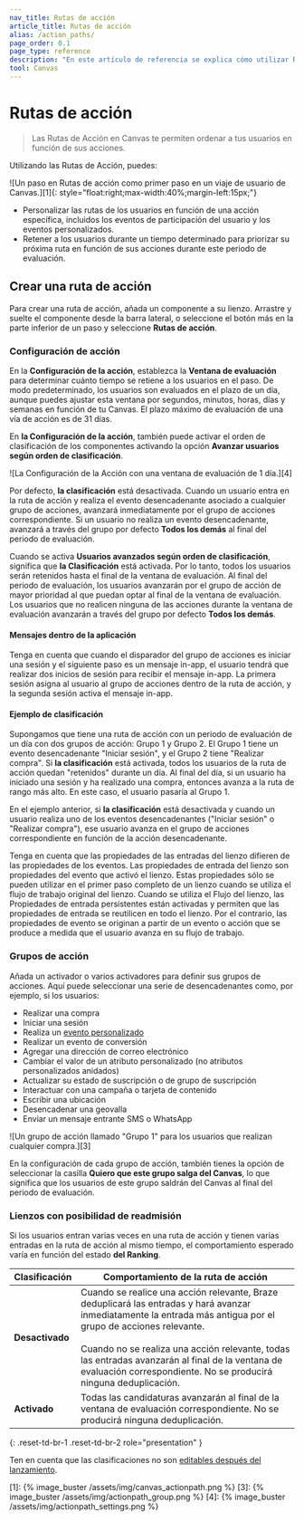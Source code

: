 ```yaml
---
nav_title: Rutas de acción 
article_title: Rutas de acción 
alias: /action_paths/
page_order: 0.1
page_type: reference
description: "En este artículo de referencia se explica cómo utilizar Rutas de acción, un componente que permite ordenar a los usuarios en función de sus acciones."
tool: Canvas
---
```


# Rutas de acción 

> Las Rutas de Acción en Canvas te permiten ordenar a tus usuarios en función de sus acciones. 

Utilizando las Rutas de Acción, puedes:

![Un paso en Rutas de acción como primer paso en un viaje de usuario de Canvas.][1]{: style="float:right;max-width:40%;margin-left:15px;"}

* Personalizar las rutas de los usuarios en función de una acción específica, incluidos los eventos de participación del usuario y los eventos personalizados.
* Retener a los usuarios durante un tiempo determinado para priorizar su próxima ruta en función de sus acciones durante este periodo de evaluación.

## Crear una ruta de acción

Para crear una ruta de acción, añada un componente a su lienzo. Arrastre y suelte el componente desde la barra lateral, o seleccione el botón <i class="fas fa-plus-circle"></i> más en la parte inferior de un paso y seleccione **Rutas de acción**. 

### Configuración de acción

En la **Configuración de la acción**, establezca la **Ventana de evaluación** para determinar cuánto tiempo se retiene a los usuarios en el paso. De modo predeterminado, los usuarios son evaluados en el plazo de un día, aunque puedes ajustar esta ventana por segundos, minutos, horas, días y semanas en función de tu Canvas. El plazo máximo de evaluación de una vía de acción es de 31 días.

En **la Configuración de la acción**, también puede activar el orden de clasificación de los componentes activando la opción **Avanzar usuarios según orden de clasificación**.

![La Configuración de la Acción con una ventana de evaluación de 1 día.][4]

Por defecto, **la clasificación** está desactivada. Cuando un usuario entra en la ruta de acción y realiza el evento desencadenante asociado a cualquier grupo de acciones, avanzará inmediatamente por el grupo de acciones correspondiente. Si un usuario no realiza un evento desencadenante, avanzará a través del grupo por defecto **Todos los demás** al final del periodo de evaluación.

Cuando se activa **Usuarios avanzados según orden de clasificación**, significa que **la Clasificación** está activada. Por lo tanto, todos los usuarios serán retenidos hasta el final de la ventana de evaluación. Al final del periodo de evaluación, los usuarios avanzarán por el grupo de acción de mayor prioridad al que puedan optar al final de la ventana de evaluación. Los usuarios que no realicen ninguna de las acciones durante la ventana de evaluación avanzarán a través del grupo por defecto **Todos los demás**.

#### Mensajes dentro de la aplicación

Tenga en cuenta que cuando el disparador del grupo de acciones es iniciar una sesión y el siguiente paso es un mensaje in-app, el usuario tendrá que realizar dos inicios de sesión para recibir el mensaje in-app. La primera sesión asigna al usuario al grupo de acciones dentro de la ruta de acción, y la segunda sesión activa el mensaje in-app.

#### Ejemplo de clasificación

Supongamos que tiene una ruta de acción con un periodo de evaluación de un día con dos grupos de acción: Grupo 1 y Grupo 2. El Grupo 1 tiene un evento desencadenante "Iniciar sesión", y el Grupo 2 tiene "Realizar compra". Si **la clasificación** está activada, todos los usuarios de la ruta de acción quedan "retenidos" durante un día. Al final del día, si un usuario ha iniciado una sesión y ha realizado una compra, entonces avanza a la ruta de rango más alto. En este caso, el usuario pasaría al Grupo 1. 

En el ejemplo anterior, si **la clasificación** está desactivada y cuando un usuario realiza uno de los eventos desencadenantes ("Iniciar sesión" o "Realizar compra"), ese usuario avanza en el grupo de acciones correspondiente en función de la acción desencadenante.

Tenga en cuenta que las propiedades de las entradas del lienzo difieren de las propiedades de los eventos. Las propiedades de entrada del lienzo son propiedades del evento que activó el lienzo. Estas propiedades sólo se pueden utilizar en el primer paso completo de un lienzo cuando se utiliza el flujo de trabajo original del lienzo. Cuando se utiliza el Flujo del lienzo, las Propiedades de entrada persistentes están activadas y permiten que las propiedades de entrada se reutilicen en todo el lienzo. Por el contrario, las propiedades de evento se originan a partir de un evento o acción que se produce a medida que el usuario avanza en su flujo de trabajo.

### Grupos de acción

Añada un activador o varios activadores para definir sus grupos de acciones. Aquí puede seleccionar una serie de desencadenantes como, por ejemplo, si los usuarios:

- Realizar una compra
- Iniciar una sesión
- Realiza un [evento personalizado]({{site.baseurl}}/user_guide/data/custom_data/custom_events/)
- Realizar un evento de conversión
- Agregar una dirección de correo electrónico
- Cambiar el valor de un atributo personalizado (no atributos personalizados anidados)
- Actualizar su estado de suscripción o de grupo de suscripción
- Interactuar con una campaña o tarjeta de contenido
- Escribir una ubicación
- Desencadenar una geovalla
- Enviar un mensaje entrante SMS o WhatsApp

![Un grupo de acción llamado "Grupo 1" para los usuarios que realizan cualquier compra.][3]

En la configuración de cada grupo de acción, también tienes la opción de seleccionar la casilla **Quiero que este grupo salga del Canvas**, lo que significa que los usuarios de este grupo saldrán del Canvas al final del periodo de evaluación.

### Lienzos con posibilidad de readmisión

Si los usuarios entran varias veces en una ruta de acción y tienen varias entradas en la ruta de acción al mismo tiempo, el comportamiento esperado varía en función del estado **del Ranking**.

| Clasificación | Comportamiento de la ruta de acción |
|---|--------------|
| **Desactivado** | Cuando se realice una acción relevante, Braze deduplicará las entradas y hará avanzar inmediatamente la entrada más antigua por el grupo de acciones relevante. <br><br/> Cuando no se realiza una acción relevante, todas las entradas avanzarán al final de la ventana de evaluación correspondiente. No se producirá ninguna deduplicación. |
| **Activado** | Todas las candidaturas avanzarán al final de la ventana de evaluación correspondiente. No se producirá ninguna deduplicación. |
{: .reset-td-br-1 .reset-td-br-2 role="presentation" }

Ten en cuenta que las clasificaciones no son [editables después del lanzamiento]({{site.baseurl}}/post-launch_edits/).


[1]: {% image_buster /assets/img/canvas_actionpath.png %}
[3]: {% image_buster /assets/img/actionpath_group.png %}
[4]: {% image_buster /assets/img/actionpath_settings.png %} 
